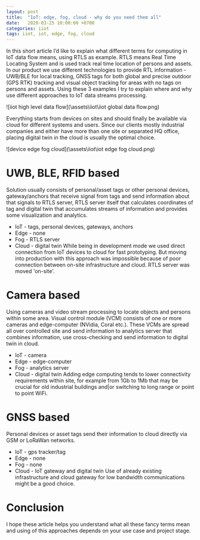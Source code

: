 ```yaml
---
layout: post
title:  "IoT: edge, fog, cloud - why do you need them all"
date:   2020-03-25 10:00:00 +0700
categories: iiot
tags: iiot, iot, edge, fog, cloud
---
```

In this short article I’d like to explain what different terms for computing in IoT data flow means, using RTLS as example. RTLS means Real Time Locating System and is used track real time location of persons and assets. In our product we use different technologies to provide RTL information - UWB/BLE for local tracking, GNSS tags for both global and precise outdoor (GPS RTK) tracking and visual object tracking for areas with no tags on persons and assets. Using these 3 examples I try to explain where and why use different approaches to IoT data streams processing.

![iiot high level data flow](\assets\iiot\iiot global data flow.png)

Everything starts from devices on sites and should finally be available via cloud for different systems and users. Since our clients mostly industrial companies and either have more than one site or separated HQ office, placing digital twin in the cloud is usually the optimal choice. 

![device edge fog cloud](\assets\iiot\iot edge fog cloud.png)

# UWB, BLE, RFID based
Solution usually consists of personal/asset tags or other personal devices, gateway/anchors that receive signal from tags and send information about that signals to RTLS server, RTLS server itself that calculates coordinates of tag and digital twin that accumulates streams of information and provides some visualization and analytics.
* IoT - tags, personal devices, gateways, anchors
* Edge - none
* Fog - RTLS server
* Cloud - digital twin
While being in development mode we used direct connection from IoT devices to cloud for fast prototyping. But moving into production with this approach was impossible because of poor connection between on-site infrastructure and cloud. RTLS server was moved 'on-site'.

# Camera based
Using cameras and video stream processing to locate objects and persons within some area. Visual control module (VCM) consists of one or more cameras and edge-computer (NVidia, Coral etc.). These VCMs are spread all over controlled site and send information to analytics server that combines information, use cross-checking and send information to digital twin in cloud.
* IoT - camera
* Edge - edge-computer
* Fog - analytics server
* Cloud - digital twin
Adding edge computing tends to lower connectivity requirements within site, for example from 1Gb to 1Mb that may be crucial for old industrial buildings and|or switching to long range or point to point WiFi.

# GNSS based
Personal devices or asset tags send their information to cloud directly via GSM or LoRaWan networks.
* IoT - gps tracker/tag
* Edge - none
* Fog - none
* Cloud - IoT gateway and digital twin
Use of already existing infrastructure and cloud gateway for low bandwidth communications might be a good choice.

# Conclusion
I hope these article helps you understand what all these fancy terms mean and using of this approaches depends on your use case and project stage.